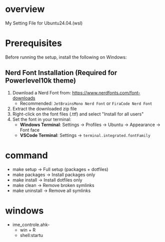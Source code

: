 # overview
My Setting File for Ubuntu24.04.(wsl)

# Prerequisites
Before running the setup, install the following on Windows:

## Nerd Font Installation (Required for Powerlevel10k theme)
1. Download a Nerd Font from: https://www.nerdfonts.com/font-downloads
   - Recommended: `JetBrainsMono Nerd Font` or `FiraCode Nerd Font`
2. Extract the downloaded zip file
3. Right-click on the font files (.ttf) and select "Install for all users"
4. Set the font in your terminal:
   - **Windows Terminal**: Settings → Profiles → Ubuntu → Appearance → Font face
   - **VSCode Terminal**: Settings → `terminal.integrated.fontFamily`

# command
- make setup     ->  Full setup (packages + dotfiles) 
- make packages  ->  Install packages only 
- make install   ->  Install dotfiles only 
- make clean     ->  Remove broken symlinks 
- make uninstall ->  Remove all symlinks 

# windows
- ime_controle.ahk-
  - win + R 
  - shell:startu 
